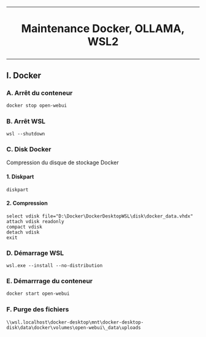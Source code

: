 ---------------------------------------------------------------------------------------------------------------------------------------------------------------
# <p align='center'> Maintenance Docker, OLLAMA, WSL2 </p> 
---------------------------------------------------------------------------------------------------------------------------------------------------------------
## I. Docker
### A. Arrêt du conteneur
```bash
docker stop open-webui
```

### B. Arrêt WSL
```
wsl --shutdown
```

### C. Disk Docker
Compression du disque de stockage Docker
#### 1. Diskpart
```
diskpart
```
#### 2. Compression
```
select vdisk file="D:\Docker\DockerDesktopWSL\disk\docker_data.vhdx"
attach vdisk readonly
compact vdisk
detach vdisk
exit
```

### D. Démarrage WSL
```
wsl.exe --install --no-distribution
```

### E. Démarrrage du conteneur
```bash
docker start open-webui
```

### F. Purge des fichiers
```
\\wsl.localhost\docker-desktop\mnt\docker-desktop-disk\data\docker\volumes\open-webui\_data\uploads
```
